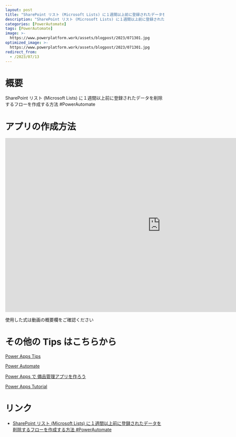 ```yaml
---
layout: post
title: "SharePoint リスト (Microsoft Lists) に１週間以上前に登録されたデータを削除するフローを作成する方法 #PowerAutomate"
description: "SharePoint リスト (Microsoft Lists) に１週間以上前に登録されたデータを削除するフローを作成する方法 #PowerAutomateを動画で分かりやすく解説"
categories: [PowerAutomate]
tags: [PowerAutomate]
image: >-
  https://www.powerplatform.work/assets/blogpost/2023/071301.jpg
optimized_image: >-
  https://www.powerplatform.work/assets/blogpost/2023/071301.jpg
redirect_from:
  - /2023/07/13
---
```



#  概要

SharePoint リスト (Microsoft Lists) に１週間以上前に登録されたデータを削除するフローを作成する方法 #PowerAutomate


# アプリの作成方法

<iframe width="983" height="553" src="https://www.youtube.com/embed/s4HjvB8BXn0" title="YouTube video player" frameborder="0" allow="accelerometer; autoplay; clipboard-write; encrypted-media; gyroscope; picture-in-picture" allowfullscreen></iframe>


使用した式は動画の概要欄をご確認ください


# その他の Tips はこちらから

[Power Apps Tips](https://www.youtube.com/watch?v=VrAQf3JQ7yM&list=PLVhFi1fb3DqakSLVMn22DDcySXh9jtzi- )


[Power Automate](https://www.youtube.com/watch?v=-YnJYT0ASEM&list=PLVhFi1fb3Dqbzic6GieqnLFgD3aTj-eHA)


[Power Apps で 備品管理アプリを作ろう](https://www.youtube.com/playlist?list=PLVhFi1fb3DqZM3HKb8Hea6XEL96990Fyn)


[Power Apps Tutorial](https://www.youtube.com/playlist?list=PLVhFi1fb3DqalxpL974VvAJvV4iWoSbe_)


# リンク


- [SharePoint リスト (Microsoft Lists) に１週間以上前に登録されたデータを削除するフローを作成する方法 #PowerAutomate](https://www.youtube.com/watch?v=s4HjvB8BXn0)

